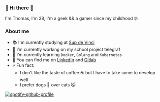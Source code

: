 ### 🌈 Hi there 👋

I'm Thomas, I'm 28, I'm a geek && a gamer since my childhood 🤓.

### About me
- 📚 I'm currently studying at [Sup de Vinci](https://www.google.com/maps/place/Sup+de+Vinci+-+Ing%C3%A9nierie+des+Syst%C3%A8mes+d'Information+-+La+D%C3%A9fense/@48.8964765,2.2364606,15z/data=!4m5!3m4!1s0x0:0x2b175b34d3d8910c!8m2!3d48.8964849!4d2.2364557)
- 🔭 I’m currently working on my school project telegraf
- 🌱 I’m currently learning `Docker`, `Golang` and `Kubernetes`
- 💬 You can find me on [LinkedIn](https://fr.linkedin.com/in/thomasderuel) and [Gitlab](https://gitlab.com/tderuel)
- ⚡ Fun fact: 
  - I don't like the taste of coffee ☕️ but I have to take some to develop well 
  - I prefer dogs 🐶 over cats 🐱

[![spotify-github-profile](https://spotify-github-profile.vercel.app/api/view?uid=1114989307&cover_image=true&theme=novatorem)](https://spotify-github-profile.vercel.app/api/view?uid=1114989307&redirect=true)
<!--
**ThomasDeruel/ThomasDeruel** is a ✨ _special_ ✨ repository because its `README.md` (this file) appears on your GitHub profile.

Here are some ideas to get you started:

- 🔭 I’m currently working on ...
- 🌱 I’m currently learning ...
- 👯 I’m looking to collaborate on ...
- 🤔 I’m looking for help with ...
- 💬 Ask me about ...
- 📫 How to reach me: ...
- 😄 Pronouns: ...
- ⚡ Fun fact: ...
-->
